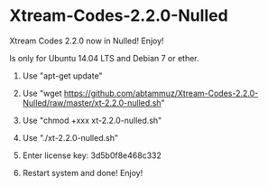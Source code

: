 # Xtream-Codes-2.2.0-Nulled
Xtream Codes 2.2.0 now in Nulled! Enjoy!

Is only for Ubuntu 14.04 LTS and Debian 7 or ether.

1. Use "apt-get update"

2. Use "wget https://github.com/abtammuz/Xtream-Codes-2.2.0-Nulled/raw/master/xt-2.2.0-nulled.sh"

3. Use "chmod +xxx xt-2.2.0-nulled.sh"

4. Use "./xt-2.2.0-nulled.sh"

5. Enter license key: 3d5b0f8e468c332

6. Restart system and done! Enjoy!
